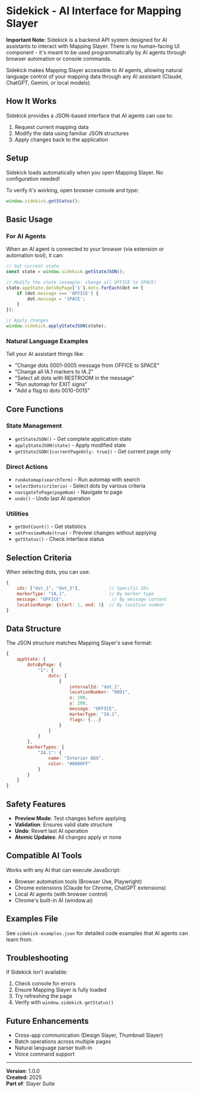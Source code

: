 # Sidekick - AI Interface for Mapping Slayer

**Important Note**: Sidekick is a backend API system designed for AI assistants to interact with Mapping Slayer. There is no human-facing UI component - it's meant to be used programmatically by AI agents through browser automation or console commands.

Sidekick makes Mapping Slayer accessible to AI agents, allowing natural language control of your mapping data through any AI assistant (Claude, ChatGPT, Gemini, or local models).

## How It Works

Sidekick provides a JSON-based interface that AI agents can use to:

1. Request current mapping data
2. Modify the data using familiar JSON structures
3. Apply changes back to the application

## Setup

Sidekick loads automatically when you open Mapping Slayer. No configuration needed!

To verify it's working, open browser console and type:

```javascript
window.sidekick.getStatus();
```

## Basic Usage

### For AI Agents

When an AI agent is connected to your browser (via extension or automation tool), it can:

```javascript
// Get current state
const state = window.sidekick.getStateJSON();

// Modify the state (example: change all OFFICE to SPACE)
state.appState.dotsByPage['1'].dots.forEach(dot => {
    if (dot.message === 'OFFICE') {
        dot.message = 'SPACE';
    }
});

// Apply changes
window.sidekick.applyStateJSON(state);
```

### Natural Language Examples

Tell your AI assistant things like:

- "Change dots 0001-0005 message from OFFICE to SPACE"
- "Change all IA.1 markers to IA.2"
- "Select all dots with RESTROOM in the message"
- "Run automap for EXIT signs"
- "Add a flag to dots 0010-0015"

## Core Functions

### State Management

- `getStateJSON()` - Get complete application state
- `applyStateJSON(state)` - Apply modified state
- `getStateJSON({currentPageOnly: true})` - Get current page only

### Direct Actions

- `runAutomap(searchTerm)` - Run automap with search
- `selectDots(criteria)` - Select dots by various criteria
- `navigateToPage(pageNum)` - Navigate to page
- `undo()` - Undo last AI operation

### Utilities

- `getDotCount()` - Get statistics
- `setPreviewMode(true)` - Preview changes without applying
- `getStatus()` - Check interface status

## Selection Criteria

When selecting dots, you can use:

```javascript
{
    ids: ["dot_1", "dot_2"],           // Specific IDs
    markerType: "IA.1",                // By marker type
    message: "OFFICE",                  // By message content
    locationRange: {start: 1, end: 5}  // By location number
}
```

## Data Structure

The JSON structure matches Mapping Slayer's save format:

```javascript
{
    appState: {
        dotsByPage: {
            "1": {
                dots: [
                    {
                        internalId: "dot_1",
                        locationNumber: "0001",
                        x: 100,
                        y: 200,
                        message: "OFFICE",
                        markerType: "IA.1",
                        flags: {...}
                    }
                ]
            }
        },
        markerTypes: {
            "IA.1": {
                name: "Interior ADA",
                color: "#0000FF"
            }
        }
    }
}
```

## Safety Features

- **Preview Mode**: Test changes before applying
- **Validation**: Ensures valid state structure
- **Undo**: Revert last AI operation
- **Atomic Updates**: All changes apply or none

## Compatible AI Tools

Works with any AI that can execute JavaScript:

- Browser automation tools (Browser Use, Playwright)
- Chrome extensions (Claude for Chrome, ChatGPT extensions)
- Local AI agents (with browser control)
- Chrome's built-in AI (window.ai)

## Examples File

See `sidekick-examples.json` for detailed code examples that AI agents can learn from.

## Troubleshooting

If Sidekick isn't available:

1. Check console for errors
2. Ensure Mapping Slayer is fully loaded
3. Try refreshing the page
4. Verify with `window.sidekick.getStatus()`

## Future Enhancements

- Cross-app communication (Design Slayer, Thumbnail Slayer)
- Batch operations across multiple pages
- Natural language parser built-in
- Voice command support

---

**Version**: 1.0.0  
**Created**: 2025  
**Part of**: Slayer Suite
